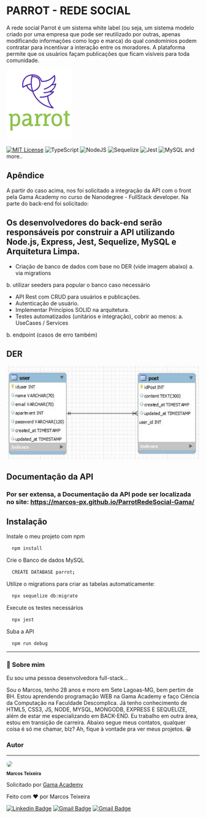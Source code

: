 
# PARROT - REDE SOCIAL

A rede social Parrot é um sistema white label (ou seja, um sistema modelo criado por uma empresa que pode ser reutilizado por outras, apenas modificando informações como logo e marca) do qual condomínios podem contratar para incentivar a interação entre os moradores. A plataforma permite que os usuários façam publicações que ficam visíveis para toda comunidade.



![Logo](/src/views/logo-colorido.png)



[![MIT License](https://img.shields.io/badge/License-MIT-green.svg)](https://choosealicense.com/licenses/mit/)
![TypeScript](https://img.shields.io/badge/typescript-%23007ACC.svg?style=for-the-badge&logo=typescript&logoColor=white)
![NodeJS](https://img.shields.io/badge/node.js-6DA55F?style=for-the-badge&logo=node.js&logoColor=white)
![Sequelize](https://img.shields.io/badge/Sequelize-52B0E7?style=for-the-badge&logo=Sequelize&logoColor=white)
![Jest](https://img.shields.io/badge/-jest-%23C21325?style=for-the-badge&logo=jest&logoColor=white)
![MySQL](https://img.shields.io/badge/mysql-%2300f.svg?style=for-the-badge&logo=mysql&logoColor=white)
and more..
## Apêndice

A partir do caso acima, nos foi solicitado a integração da API com o front pela Gama Academy no curso de Nanodegree - FullStack developer. 
Na parte do back-end foi solicitado:

Os desenvolvedores do back-end serão responsáveis por
construir a API utilizando Node.js, Express, Jest, Sequelize,
MySQL e Arquitetura Limpa.
-

- Criação de banco de dados com base no DER (vide imagem abaixo)
a. via migrations

b. utilizar seeders para popular o banco caso
necessário

- API Rest com CRUD para usuários e publicações.
- Autenticação de usuário.
- Implementar Princípios SOLID na arquitetura.
- Testes automatizados (unitários e integração), cobrir ao menos:
a. UseCases / Services

b. endpoint (casos de erro também)

## DER

![Logo](/src/views/der.png)


## Documentação da API

### Por ser extensa, a Documentação da API pode ser localizada no site: https://marcos-px.github.io/ParrotRedeSocial-Gama/

## Instalação

Instale o meu projeto com npm

```bash
  npm install 
```

Crie o Banco de dados MySQL

```bash
  CREATE DATABASE parrot;
```

Utilize o migrations para criar as tabelas automaticamente:

```bash
  npx sequelize db:migrate
```

Execute os testes necessários

```bash
  npx jest
```

Suba a API
```
  npm run debug
  ```

---

### 🚀 Sobre mim

Eu sou uma pessoa desenvolvedora full-stack...

Sou o Marcos, tenho 28 anos e moro em Sete Lagoas-MG, bem pertim de BH.
Estou aprendendo programação WEB na Gama Academy e faço Ciência da Computação na Faculdade Descomplica. Já tenho conhecimento de HTML5, CSS3, JS, NODE, MYSQL, MONGODB, EXPRESS E SEQUELIZE, além de estar me especializando em BACK-END.
Eu trabalho em outra área, estou em transição de carreira. Abaixo segue meus contatos, qualquer coisa é só me chamar, blz?
Ah, fique à vontade pra ver meus projetos. 😁

### Autor
---

<p>
 <img style="border-radius: 50%;" src="https://avatars.githubusercontent.com/u/105946388?s=96&v=4" width="100px;"/>
 <br />
 <sub><b>Marcos Teixeira</b></sub></p>
 <p>Solicitado por <a href="https://github.com/gamaacademy">Gama Academy</a></p>


Feito com ❤️ por Marcos Teixeira

[![Linkedin Badge](https://img.shields.io/badge/-Marcos-blue?style=flat-square&logo=Linkedin&logoColor=white&link=https://www.linkedin.com/in/marcos-teixeira-jr2022/)](https://www.linkedin.com/in/marcos-teixeira-jr2022/) 
[![Gmail Badge](https://img.shields.io/badge/-marcxstx@gmail.com-c14438?style=flat-square&logo=Gmail&logoColor=white&link=mailto:marcxstx@gmail.com)](mailto:marcxstx@gmail.com)
[![Gmail Badge](https://img.shields.io/badge/-marcxstx@gmail.com-c14438?style=flat-square&logo=Gmail&logoColor=white&link=mailto:marcos@marcosteixeiradev.com)](mailto:marcos@marcosteixeiradev.com)


